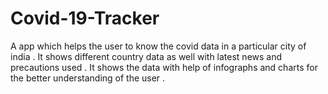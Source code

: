 # Covid-19-Tracker
A app which helps the user to know the covid data in a particular city of india . It shows different country data as well with latest news and precautions used .
It shows the data with help of infographs and charts for the better understanding of the user .
